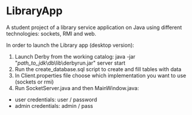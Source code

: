LibraryApp
==========

A student project of a library service application on Java using different technologies: sockets, RMI and web.

In order to launch the Library app (desktop version):

1. Launch Derby from the working catalog: java -jar "<i>path_to_jdk</i>\db\lib\derbyrun.jar" server start
2. Run the create_database.sql script to create and fill tables with data
3. In Client.properties file choose which implementation you want to use (sockets or rmi)
4. Run SocketServer.java and then MainWindow.java:<br>
<ul>
	<li> user credentials: user / password</li>
	<li> admin credentials: admin / pass</li>
</ul>

